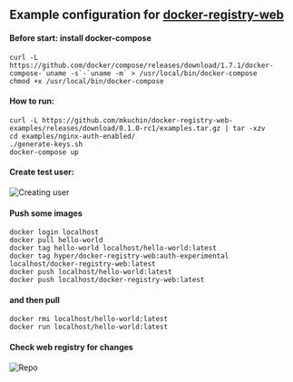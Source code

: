## Example configuration for [docker-registry-web](https://github.com/mkuchin/docker-registry-web)

#### Before start: install docker-compose
    curl -L https://github.com/docker/compose/releases/download/1.7.1/docker-compose-`uname -s`-`uname -m` > /usr/local/bin/docker-compose
    chmod +x /usr/local/bin/docker-compose

#### How to run:
    
    curl -L https://github.com/mkuchin/docker-registry-web-examples/releases/download/0.1.0-rc1/examples.tar.gz | tar -xzv
    cd examples/nginx-auth-enabled/
    ./generate-keys.sh
    docker-compose up
    

#### Create test user:
![Creating user](https://raw.githubusercontent.com/mkuchin/docker-registry-web-examples/master/images/create-test.gif)

#### Push some images

    docker login localhost
    docker pull hello-world
    docker tag hello-world localhost/hello-world:latest
    docker tag hyper/docker-registry-web:auth-experimental localhost/docker-registry-web:latest
    docker push localhost/hello-world:latest
    docker push localhost/docker-registry-web:latest

#### and then pull

    docker rmi localhost/hello-world:latest
	docker run localhost/hello-world:latest
	
#### Check web registry for changes
![Repo](https://raw.githubusercontent.com/mkuchin/docker-registry-web-examples/master/images/repo.gif)

